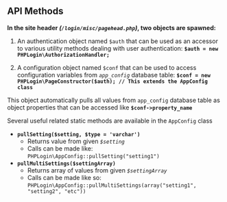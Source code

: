 API Methods
-----------

**In the site header *(`/login/misc/pagehead.php`)*, two objects are spawned:**

  1) An authentication object named `$auth` that can be used as an accessor to various utility methods dealing with user authentication:
  **`$auth = new PHPLogin\AuthorizationHandler;`**



  2) A configuration object named `$conf` that can be used to access configuration variables from *`app_config`* database table: **`$conf = new PHPLogin\PageConstructor($auth); // This extends the AppConfig class`**

  This object automatically pulls all values from `app_config` database table as object properties that can be accessed like **`$conf->property_name`**

  Several useful related static methods are available in the `AppConfig` class
  - **`pullSetting($setting, $type = 'varchar')`**
    - Returns value from given *`$setting`*
    - Calls can be made like: `PHPLogin\AppConfig::pullSetting("setting1")`
  - **`pullMultiSettings($settingArray)`**
    - Returns array of values from given *`$settingArray`*
    - Calls can be made like so: `PHPLogin\AppConfig::pullMultiSettings(array("setting1", "setting2", "etc"))`
